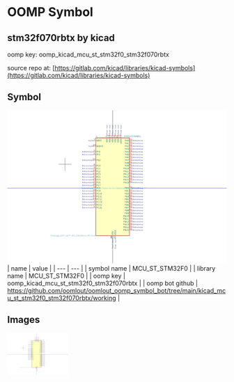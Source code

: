 # OOMP Symbol  
## stm32f070rbtx  by kicad  
  
oomp key: oomp_kicad_mcu_st_stm32f0_stm32f070rbtx  
  
source repo at: [https://gitlab.com/kicad/libraries/kicad-symbols](https://gitlab.com/kicad/libraries/kicad-symbols)  
## Symbol  
  
[![working.png](working_600.png)](working.png)  
| name | value | 
| --- | --- | 
| symbol name | MCU_ST_STM32F0 | 
| library name | MCU_ST_STM32F0 | 
| oomp key | oomp_kicad_mcu_st_stm32f0_stm32f070rbtx | 
| oomp bot github | https://github.com/oomlout/oomlout_oomp_symbol_bot/tree/main/kicad_mcu_st_stm32f0_stm32f070rbtx/working | 
## Images  
  
[![working.png](working_140.png)](working.png)  
